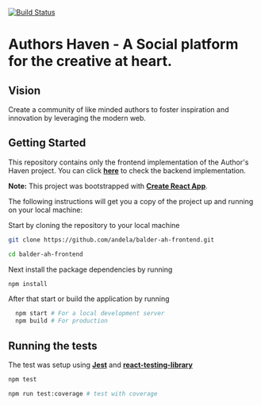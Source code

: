[![Build Status](https://travis-ci.org/andela/balder-ah-frontend.svg?branch=staging)](https://travis-ci.org/andela/balder-ah-frontend)

# Authors Haven - A Social platform for the creative at heart.

## Vision

Create a community of like minded authors to foster inspiration and innovation by leveraging the modern web.

## Getting Started

This repository contains only the frontend implementation of the Author's Haven project. You can click **[here](https://github.com/andela/balder-ah-backend)** to check the backend implementation.

**Note:** This project was bootstrapped with **[Create React App](https://github.com/facebook/create-react-app)**.

The following instructions will get you a copy of the project up and running on your local machine:

Start by cloning the repository to your local machine

```bash
git clone https://github.com/andela/balder-ah-frontend.git

cd balder-ah-frontend
```

Next install the package dependencies by running

```bash
npm install
```

After that start or build the application by running

```bash
  npm start # For a local development server
  npm build # For production
```

## Running the tests

The test was setup using **[Jest](https://jestjs.io/en/)** and **[react-testing-library](https://testing-library.com/react)**

```bash
npm test

npm run test:coverage # test with coverage

```
